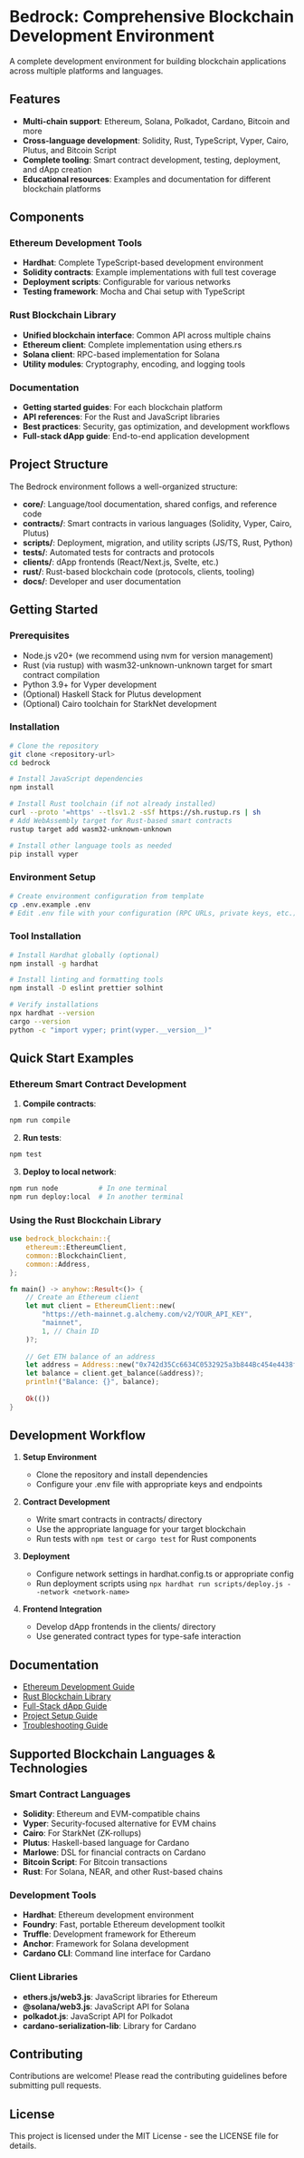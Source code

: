 # Bedrock: Comprehensive Blockchain Development Environment

A complete development environment for building blockchain applications across multiple platforms and languages.

## Features

- **Multi-chain support**: Ethereum, Solana, Polkadot, Cardano, Bitcoin and more
- **Cross-language development**: Solidity, Rust, TypeScript, Vyper, Cairo, Plutus, and Bitcoin Script
- **Complete tooling**: Smart contract development, testing, deployment, and dApp creation
- **Educational resources**: Examples and documentation for different blockchain platforms

## Components

### Ethereum Development Tools
- **Hardhat**: Complete TypeScript-based development environment
- **Solidity contracts**: Example implementations with full test coverage
- **Deployment scripts**: Configurable for various networks
- **Testing framework**: Mocha and Chai setup with TypeScript

### Rust Blockchain Library
- **Unified blockchain interface**: Common API across multiple chains
- **Ethereum client**: Complete implementation using ethers.rs
- **Solana client**: RPC-based implementation for Solana
- **Utility modules**: Cryptography, encoding, and logging tools

### Documentation
- **Getting started guides**: For each blockchain platform
- **API references**: For the Rust and JavaScript libraries
- **Best practices**: Security, gas optimization, and development workflows
- **Full-stack dApp guide**: End-to-end application development

## Project Structure

The Bedrock environment follows a well-organized structure:

- **core/**: Language/tool documentation, shared configs, and reference code
- **contracts/**: Smart contracts in various languages (Solidity, Vyper, Cairo, Plutus)
- **scripts/**: Deployment, migration, and utility scripts (JS/TS, Rust, Python)
- **tests/**: Automated tests for contracts and protocols
- **clients/**: dApp frontends (React/Next.js, Svelte, etc.)
- **rust/**: Rust-based blockchain code (protocols, clients, tooling)
- **docs/**: Developer and user documentation

## Getting Started

### Prerequisites
- Node.js v20+ (we recommend using nvm for version management)
- Rust (via rustup) with wasm32-unknown-unknown target for smart contract compilation
- Python 3.9+ for Vyper development
- (Optional) Haskell Stack for Plutus development
- (Optional) Cairo toolchain for StarkNet development

### Installation

```bash
# Clone the repository
git clone <repository-url>
cd bedrock

# Install JavaScript dependencies
npm install

# Install Rust toolchain (if not already installed)
curl --proto '=https' --tlsv1.2 -sSf https://sh.rustup.rs | sh
# Add WebAssembly target for Rust-based smart contracts
rustup target add wasm32-unknown-unknown

# Install other language tools as needed
pip install vyper
```

### Environment Setup

```bash
# Create environment configuration from template
cp .env.example .env
# Edit .env file with your configuration (RPC URLs, private keys, etc.)
```

### Tool Installation

```bash
# Install Hardhat globally (optional)
npm install -g hardhat

# Install linting and formatting tools
npm install -D eslint prettier solhint

# Verify installations
npx hardhat --version
cargo --version
python -c "import vyper; print(vyper.__version__)"
```

## Quick Start Examples

### Ethereum Smart Contract Development

1. **Compile contracts**:
```bash
npm run compile
```

2. **Run tests**:
```bash
npm test
```

3. **Deploy to local network**:
```bash
npm run node          # In one terminal
npm run deploy:local  # In another terminal
```

### Using the Rust Blockchain Library

```rust
use bedrock_blockchain::{
    ethereum::EthereumClient,
    common::BlockchainClient,
    common::Address,
};

fn main() -> anyhow::Result<()> {
    // Create an Ethereum client
    let mut client = EthereumClient::new(
        "https://eth-mainnet.g.alchemy.com/v2/YOUR_API_KEY",
        "mainnet",
        1, // Chain ID
    )?;
    
    // Get ETH balance of an address
    let address = Address::new("0x742d35Cc6634C0532925a3b844Bc454e4438f44e");
    let balance = client.get_balance(&address)?;
    println!("Balance: {}", balance);
    
    Ok(())
}
```

## Development Workflow

1. **Setup Environment**
   - Clone the repository and install dependencies
   - Configure your .env file with appropriate keys and endpoints

2. **Contract Development**
   - Write smart contracts in contracts/ directory
   - Use the appropriate language for your target blockchain
   - Run tests with `npm test` or `cargo test` for Rust components

3. **Deployment**
   - Configure network settings in hardhat.config.ts or appropriate config
   - Run deployment scripts using `npx hardhat run scripts/deploy.js --network <network-name>`

4. **Frontend Integration**
   - Develop dApp frontends in the clients/ directory
   - Use generated contract types for type-safe interaction

## Documentation

- [Ethereum Development Guide](./docs/ethereum-development.md)
- [Rust Blockchain Library](./docs/rust-blockchain-lib.md)
- [Full-Stack dApp Guide](./docs/fullstack-dapp-guide.md)
- [Project Setup Guide](./docs/project-setup-guide.md)
- [Troubleshooting Guide](./docs/troubleshooting.md)

## Supported Blockchain Languages & Technologies

### Smart Contract Languages
- **Solidity**: Ethereum and EVM-compatible chains
- **Vyper**: Security-focused alternative for EVM chains
- **Cairo**: For StarkNet (ZK-rollups)
- **Plutus**: Haskell-based language for Cardano
- **Marlowe**: DSL for financial contracts on Cardano
- **Bitcoin Script**: For Bitcoin transactions
- **Rust**: For Solana, NEAR, and other Rust-based chains

### Development Tools
- **Hardhat**: Ethereum development environment
- **Foundry**: Fast, portable Ethereum development toolkit
- **Truffle**: Development framework for Ethereum
- **Anchor**: Framework for Solana development
- **Cardano CLI**: Command line interface for Cardano

### Client Libraries
- **ethers.js/web3.js**: JavaScript libraries for Ethereum
- **@solana/web3.js**: JavaScript API for Solana
- **polkadot.js**: JavaScript API for Polkadot
- **cardano-serialization-lib**: Library for Cardano

## Contributing

Contributions are welcome! Please read the contributing guidelines before submitting pull requests.

## License

This project is licensed under the MIT License - see the LICENSE file for details.